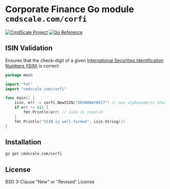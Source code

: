 <!--
SPDX-FileCopyrightText: 2024 CmdScale GmbH
SPDX-License-Identifier: CC0-1.0
-->

# Corporate Finance Go module `cmdscale.com/corfi`

[![CmdScale Project](https://github.com/cmdscale/.github/raw/main/profile/assets/CmdShield.svg)](https://cmdscale.com/)
[![Go Reference](https://pkg.go.dev/badge/cmdscale.com/corfi.svg)](https://pkg.go.dev/cmdscale.com/corfi)

## ISIN Validation

Ensures that the check-digit of a given [International Securities Identification Numbers (ISIN)](https://en.wikipedia.org/wiki/International_Securities_Identification_Number) is correct:

```go
package main

import "fmt"
import "cmdscale.com/corfi"

func main() {
	isin, err := corfi.NewISIN("DE000BAY0017") // non alphanumeric characters will be ignored
	if err != nil {
		fmt.Println(err) // isin is invalid
	}
	fmt.Println("ISIN is well-formed", isin.String())
}
```

## Installation

```sh
go get cmdscale.com/corfi
```

## License

BSD 3-Clause "New" or "Revised" License
